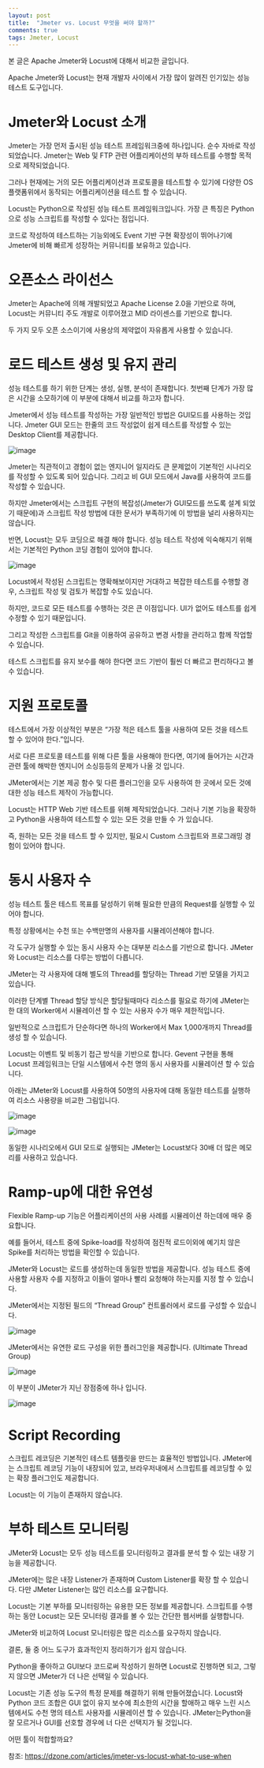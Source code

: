 ```yaml
---
layout: post
title:  "Jmeter vs. Locust 무엇을 써야 할까?"
comments: true
tags: Jmeter, Locust
---
```


본 글은 Apache Jmeter와 Locust에 대해서 비교한 글입니다.

Apache Jmeter와 Locust는 현재 개발자 사이에서 가장 많이 알려진 인기있는 성능 테스트 도구입니다.

# Jmeter와 Locust 소개
Jmeter는 가장 먼저 출시된 성능 테스트 프레임워크중에 하나입니다. 순수 자바로 작성되었습니다. Jmeter는 Web 및 FTP 관련 어플리케이션의 부하 테스트를 수행할 목적으로 제작되었습니다.

그러나 현재에는 거의 모든 어플리케이션과 프로토콜을 테스트할 수 있기에 다양한 OS 플랫폼위에서 동작되는 어플리케이션을 테스트 할 수 있습니다.

Locust는 Python으로 작성된 성능 테스트 프레임워크입니다. 가장 큰 특징은 Python으로 성능 스크립트를 작성할 수 있다는 점입니다.

코드로 작성하여 테스트하는 기능외에도 Event 기반 구현 확장성이 뛰어나기에 Jmeter에 비해 빠르게 성장하는 커뮤니티를 보유하고 있습니다.

# 오픈소스 라이선스
Jmeter는 Apache에 의해 개발되었고 Apache License 2.0을 기반으로 하며, Locust는 커뮤니티 주도 개발로 이루어졌고 MID 라이센스를 기반으로 합니다.

두 가지 모두 오픈 소스이기에 사용상의 제약없이 자유롭게 사용할 수 있습니다.

# 로드 테스트 생성 및 유지 관리
성능 테스트를 하기 위한 단계는 생성, 실행, 분석이 존재합니다. 첫번째 단계가 가장 많은 시간을 소모하기에 이 부분에 대해서 비교를 하고자 합니다.

Jmeter에서 성능 테스트를 작성하는 가장 일반적인 방법은 GUI모드를 사용하는 것입니다. Jmeter GUI 모드는 한줄의 코드 작성없이 쉽게 테스트를 작성할 수 있는 Desktop Client를 제공합니다.

![image](https://user-images.githubusercontent.com/111643/115819942-d267ab80-a43a-11eb-9159-2d9cbd5ecf93.png)

Jmeter는 직관적이고 경험이 없는 엔지니어 일지라도 큰 문제없이 기본적인 시나리오를 작성할 수 있도록 되어 있습니다. 그리고 비 GUI 모드에서 Java를 사용하여 코드를 작성할 수 있습니다.

하지만 Jmeter에서는 스크립트 구현의 복잡성(Jmeter가 GUI모드를 쓰도록 설계 되었기 때문에)과 스크립트 작성 방법에 대한 문서가 부족하기에 이 방법을 널리 사용하지는 않습니다.

반면, Locust는 모두 코딩으로 해결 해야 합니다. 성능 테스트 작성에 익숙해지기 위해서는 기본적인 Python 코딩 경험이 있어야 합니다.

![image](https://user-images.githubusercontent.com/111643/115819966-e01d3100-a43a-11eb-8494-624f4cc4d674.png)

Locust에서 작성된 스크립트는 명확해보이지만 거대하고 복잡한 테스트를 수행할 경우, 스크립트 작성 및 검토가 복잡할 수도 있습니다.

하지만, 코드로 모든 테스트를 수행하는 것은 큰 이점입니다. UI가 없어도 테스트를 쉽게 수정할 수 있기 때문입니다.

그리고 작성한 스크립트를 Git을 이용하여 공유하고 변경 사항을 관리하고 함께 작업할 수 있습니다.

테스트 스크립트를 유지 보수를 해야 한다면 코드 기반이 훨씬 더 빠르고 편리하다고 볼 수 있습니다.

# 지원 프로토콜
테스트에서 가장 이상적인 부분은 “가장 적은 테스트 툴을 사용하여 모든 것을 테스트 할 수 있어야 한다.”입니다.

서로 다른 프로토콜 테스트를 위해 다른 툴을 사용해야 한다면, 여기에 들어가는 시간과 관련 툴에 해박한 엔지니어 소싱등등의 문제가 나올 것 입니다.

JMeter에서는 기본 제공 함수 및 다른 플러그인을 모두 사용하여 한 곳에서 모든 것에 대한 성능 테스트 제작이 가능합니다.

Locust는 HTTP Web 기반 테스트를 위해 제작되었습니다. 그러나 기본 기능을 확장하고 Python을 사용하여 테스트할 수 있는 모든 것을 만들 수 가 있습니다.

즉, 원하는 모든 것을 테스트 할 수 있지만, 필요시 Custom 스크립트와 프로그래밍 경험이 있어야 합니다.

# 동시 사용자 수
성능 테스트 툴은 테스트 목표를 달성하기 위해 필요한 만큼의 Request를 실행할 수 있어야 합니다.

특정 상황에서는 수천 또는 수백만명의 사용자를 시뮬레이션해야 합니다.

각 도구가 실행할 수 있는 동시 사용자 수는 대부분 리소스를 기반으로 합니다. JMeter와 Locust는 리소스를 다루는 방법이 다릅니다.

JMeter는 각 사용자에 대해 별도의 Thread를 할당하는 Thread 기반 모델을 가지고 있습니다.

이러한 단계별 Thread 할당 방식은 할당될때마다 리소스를 필요로 하기에 JMeter는 한 대의 Worker에서 시뮬레이션 할 수 있는 사용자 수가 매우 제한적입니다.

일반적으로 스크립트가 단순하다면 하나의 Worker에서 Max 1,000개까지 Thread를 생성 할 수 있습니다.

Locust는 이벤트 및 비동기 접근 방식을 기반으로 합니다. Gevent 구현을 통해 Locust 프레임워크는 단일 시스템에서 수천 명의 동시 사용자를 시뮬레이션 할 수 있습니다.

아래는 JMeter와 Locust를 사용하여 50명의 사용자에 대해 동일한 테스트를 실행하여 리소스 사용량을 비교한 그림입니다.

![image](https://user-images.githubusercontent.com/111643/115820036-04790d80-a43b-11eb-8217-88d50d952455.png)

![image](https://user-images.githubusercontent.com/111643/115820043-080c9480-a43b-11eb-9666-42f951cb2228.png)

동일한 시나리오에서 GUI 모드로 실행되는 JMeter는 Locust보다 30배 더 많은 메모리를 사용하고 있습니다.

# Ramp-up에 대한 유연성
Flexible Ramp-up 기능은 어플리케이션의 사용 사례를 시뮬레이션 하는데에 매우 중요합니다.

예를 들어서, 테스트 중에 Spike-load를 작성하여 점진적 로드이외에 예기치 않은 Spike를 처리하는 방법을 확인할 수 있습니다.

JMeter와 Locust는 로드를 생성하는데 동일한 방법을 제공합니다. 성능 테스트 중에 사용할 사용자 수를 지정하고 이들이 얼마나 빨리 요청해야 하는지를 지정 할 수 있습니다.

JMeter에서는 지정된 필드의 “Thread Group” 컨트롤러에서 로드를 구성할 수 있습니다.

![image](https://user-images.githubusercontent.com/111643/115820090-1c509180-a43b-11eb-817b-114f556460b1.png)

JMeter에서는 유연한 로드 구성을 위한 플러그인을 제공합니다. (Ultimate Thread Group)

![image](https://user-images.githubusercontent.com/111643/115820103-25416300-a43b-11eb-88d8-f0e87f66d4d1.png)

이 부분이 JMeter가 지닌 장점중에 하나 입니다.

![image](https://user-images.githubusercontent.com/111643/115820126-2ecacb00-a43b-11eb-90e2-51b4bd05873a.png)

# Script Recording
스크립트 레코딩은 기본적인 테스트 템플릿을 만드는 효율적인 방법입니다. JMeter에는 스크립트 레코딩 기능이 내장되어 있고, 브라우저내에서 스크립트를 레코딩할 수 있는 확장 플러그인도 제공합니다.

Locust는 이 기능이 존재하지 않습니다.

# 부하 테스트 모니터링
JMeter와 Locust는 모두 성능 테스트를 모니터링하고 결과를 분석 할 수 있는 내장 기능을 제공합니다.

JMeter에는 많은 내장 Listener가 존재하며 Custom Listener를 확장 할 수 있습니다. 다만 JMeter Listener는 많인 리소스를 요구합니다.

Locust는 기본 부하를 모니터링하는 유용한 모든 정보를 제공합니다. 스크립트를 수행하는 동안 Locust는 모든 모니터링 결과를 볼 수 있는 간단한 웹서버를 실행합니다.

JMeter와 비교하여 Locust 모니터링은 많은 리소스를 요구하지 않습니다.

결론, 둘 중 어느 도구가 효과적인지 정리하기가 쉽지 않습니다.

Python을 좋아하고 GUI보다 코드로써 작성하기 원하면 Locust로 진행하면 되고, 그렇지 않으면 JMeter가 더 나은 선택일 수 있습니다.

Locust는 기존 성능 도구의 특정 문제를 해결하기 위해 만들어졌습니다. Locust와 Python 코드 조합은 GUI 없이 유지 보수에 최소한의 시간을 할애하고 매우 느린 시스템에서도 수천 명의 테스트 사용자를 시뮬레이션 할 수 있습니다.
JMeter는Python을 잘 모르거나 GUI를 선호할 경우에 너 다은 선택지가 될 것입니다.

어떤 툴이 적합할까요?

참조: https://dzone.com/articles/jmeter-vs-locust-what-to-use-when
